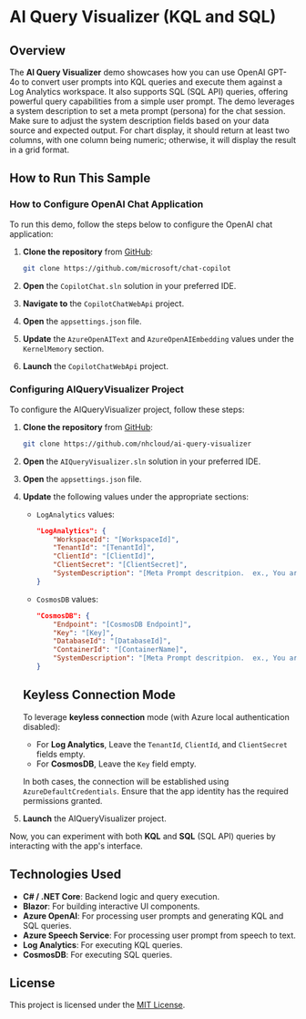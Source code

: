 
# AI Query Visualizer (KQL and SQL)

## Overview
The **AI Query Visualizer** demo showcases how you can use OpenAI GPT-4o to convert user prompts into KQL queries and execute them against a Log Analytics workspace. It also supports SQL (SQL API) queries, offering powerful query capabilities from a simple user prompt. The demo leverages a system description to set a meta prompt (persona) for the chat session. Make sure to adjust the system description fields based on your data source and expected output. For chart display, it should return at least two columns, with one column being numeric; otherwise, it will display the result in a grid format.
## How to Run This Sample

### How to Configure OpenAI Chat Application
To run this demo, follow the steps below to configure the OpenAI chat application:

1. **Clone the repository** from [GitHub](https://github.com/microsoft/chat-copilot):
   ```bash
   git clone https://github.com/microsoft/chat-copilot
   ```

2. **Open** the `CopilotChat.sln` solution in your preferred IDE.
3. **Navigate to** the `CopilotChatWebApi` project.
4. **Open** the `appsettings.json` file.
5. **Update** the `AzureOpenAIText` and `AzureOpenAIEmbedding` values under the `KernelMemory` section.
6. **Launch** the `CopilotChatWebApi` project.

### Configuring AIQueryVisualizer Project
To configure the AIQueryVisualizer project, follow these steps:

1. **Clone the repository** from [GitHub](https://github.com/nhcloud/ai-query-visualizer):
   ```bash
   git clone https://github.com/nhcloud/ai-query-visualizer
   ```

2. **Open** the `AIQueryVisualizer.sln` solution in your preferred IDE.
3. **Open** the `appsettings.json` file.
4. **Update** the following values under the appropriate sections:
    - `LogAnalytics` values:
        ```json
        "LogAnalytics": {
            "WorkspaceId": "[WorkspaceId]",
            "TenantId": "[TenantId]",
            "ClientId": "[ClientId]",
            "ClientSecret": "[ClientSecret]",
            "SystemDescription": "[Meta Prompt descritpion.  ex., You are a helpful bot that generates KQL queries using the `AppPageViews` table. The available columns in this table are: `TenantId`, `TimeGenerated`, `Name`, `Url`, `DurationMs`, `PerformanceBucket`, `OperationName`, `OperationId`, `ParentId`, `UserId`, `ClientType`, `ClientOS`, `ClientIP`, `ClientCity`, `ClientStateOrProvince`, `ClientCountryOrRegion`, and `ClientBrowser`.\n\nWhen constructing queries:\n\n- Use the `summarize` operator for aggregation tasks such as counting rows or summarizing data. Avoid using the `extend` operator for such purposes.\n- Always name the result of the `count()` function as `Count`.\n- Only project the required columns based on the user's input or task.\n\nThe `extend` operator is for creating new calculated fields or modifying existing fields. However, do not use the `over` keyword in conjunction with the `extend` operator.]"
       }
        ```
    - `CosmosDB` values:
        ```json
        "CosmosDB": {
            "Endpoint": "[CosmosDB Endpoint]",
            "Key": "[Key]",
            "DatabaseId": "[DatabaseId]",
            "ContainerId": "[ContainerName]",
            "SystemDescription": "[Meta Prompt descritpion.  ex., You are a helpful bot that generates Azure Cosmos DB SQL (SQL API) queries using the user's container. The documents in the container follow a structure with the following column names:\n{\n  \"PartitionKey\",\n  \"RowKey\",\n  \"FirstName\",\n  \"LastName\",\n  \"Email\",\n  \"Department\",\n  \"id\",,\n  \"_ts\"\n}\n\nWhen generating queries, always project only the required columns based on user input. Null check should happen using null, example IS Null should use =null"
        }
        ```
    ## Keyless Connection Mode

    To leverage **keyless connection** mode (with Azure local authentication disabled):

    - For **Log Analytics**, Leave the `TenantId`, `ClientId`, and `ClientSecret` fields empty.
    - For **CosmosDB**, Leave the `Key` field empty.

    In both cases, the connection will be established using `AzureDefaultCredentials`. Ensure that the app identity has the required permissions granted.
5. **Launch** the AIQueryVisualizer project.

Now, you can experiment with both **KQL** and **SQL** (SQL API) queries by interacting with the app's interface.

## Technologies Used
- **C# / .NET Core**: Backend logic and query execution.
- **Blazor**: For building interactive UI components.
- **Azure OpenAI**: For processing user prompts and generating KQL and SQL queries.
- **Azure Speech Service**: For processing user prompt from speech to text.
- **Log Analytics**: For executing KQL queries.
- **CosmosDB**: For executing SQL queries.

## License
This project is licensed under the [MIT License](https://opensource.org/licenses/MIT).
